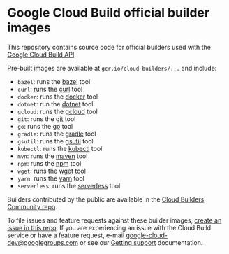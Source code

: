 # Google Cloud Build official builder images

This repository contains source code for official builders used with the [Google
Cloud Build API](https://cloud.google.com/cloud-build/docs/).

Pre-built images are available at `gcr.io/cloud-builders/...` and include:

*   `bazel`: runs the [bazel](https://bazel.io) tool
*   `curl`: runs the [curl](https://curl.haxx.se) tool
*   `docker`: runs the [docker](https://docker.com) tool
*   `dotnet`: run the [dotnet](https://docs.microsoft.com/dotnet/core/tools/) tool
*   `gcloud`: runs the [gcloud](https://cloud.google.com/sdk/gcloud/) tool
*   `git`: runs the [git](https://git-scm.com/) tool
*   `go`: runs the [go](https://golang.org/cmd/go) tool
*   `gradle`: runs the [gradle](https://gradle.org/) tool
*   `gsutil`: runs the [gsutil](https://cloud.google.com/storage/docs/gsutil) tool
*   `kubectl`: runs the [kubectl](https://kubernetes.io/docs/user-guide/kubectl-overview/) tool
*   `mvn`: runs the [maven](https://maven.apache.org/) tool
*   `npm`: runs the [npm](https://docs.npmjs.com/) tool
*   `wget`: runs the [wget](https://www.gnu.org/software/wget/) tool
*   `yarn`: runs the [yarn](https://yarnpkg.com/) tool
*   `serverless`: runs the [serverless](https://serverless.com/) tool

Builders contributed by the public are available in the [Cloud Builders
Community
repo](https://github.com/GoogleCloudPlatform/cloud-builders-community).

To file issues and feature requests against these builder images,
[create an issue in this repo](https://github.com/GoogleCloudPlatform/cloud-builders/issues/new).
If you are experiencing an issue with the Cloud Build service or
have a feature request, e-mail google-cloud-dev@googlegroups.com
or see our [Getting support](https://cloud.google.com/cloud-build/docs/getting-support)
documentation.
